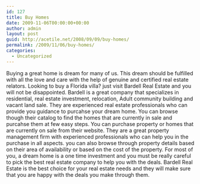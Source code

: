 ```yaml
---
id: 127
title: Buy Homes
date: 2009-11-06T00:00:00+00:00
author: admin
layout: post
guid: http://acetile.net/2008/09/09/buy-homes/
permalink: /2009/11/06/buy-homes/
categories:
  - Uncategorized
---
```

Buying a great home is dream for many of us. This dream should be fulfilled with all the love and care with the help of genuine and certified real estate relators. Looking to buy a Florida villa? just visit Bardell Real Estate and you will not be disappointed. Bardell is a great company that specializes in residential, real estate investment, relocation, Adult community building and vacant land sale. They are experienced real estate professionals who can provide you guidance to purcahse your dream home. You can browse though their catalog to find the homes that are currently in sale and purcahse them at few easy steps. You can purchase property or homes that are currently on sale from their website. They are a great property management firm with experienced professionals who can help you in the purchase in all aspects. you can also browse through property details based on their area of availability or based on the cost of the property. For most of you, a dream home is a one time investment and you must be really careful to pick the best real estate company to help you with the deals. Bardell Real Estate is the best choice for your real estate needs and they will make sure that you are happy with the deals you make through them.